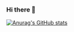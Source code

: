 ### Hi there 👋

[![Anurag's GitHub stats](https://github-readme-stats-git-masterorgs-github-readme-stats-team.vercel.app/api?username=yuraj11&include_orgs=true&count_private=true&show_icons=true&hide=contribs,issues,prs)](https://github.com/anuraghazra/github-readme-stats)
